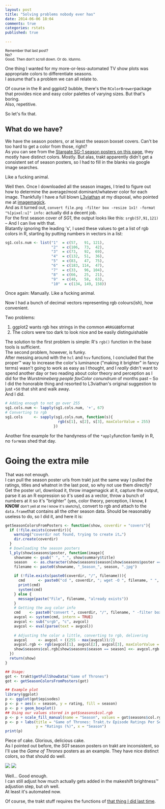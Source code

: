 ```yaml
---
layout: post
title: "Solving problems nobody ever has"
date: 2014-06-06 18:04
comments: true
categories: rstats
published: true
   
---
```

<small>Remember that last post?  
No?  
Good. Then don't scroll down. Or do. Idunno.</small> 

One thing I wanted for my more-or-less-automated TV show plots was appropriate colors to differentiate seasons.  
I assume that's a problem we can all relate to.
<!-- more -->

Of course in the R and ggplot2 bubble, there's the `RColorBrewer`package that provides nice and easy color palettes of varying sizes. But that's boring.  
Also, repetitive.  

So let's fix that.

## What do we have?
We have the season posters, or at least the season boxset covers. Can't be too hard to get a color from those, right?  
As you can see from the [Stargate SG-1 season posters on this page](http://trakt.tv/show/stargate-sg1), they mostly have distinct colors. Mostly. But alas, trakt apparently didn't get a consistent set of season posters, so I had to fill in the blanks via google image searches.  

Like a fucking animal.

Well then. Once I downloaded all the season images, I tried to figure out how to determine the average/most dominant/whatever color for each image. Thankfully I have a full blown [L3viathan](https://twitter.com/l3viathan2142) at my disposal, who pointed me at [imagemagick](http://imagemagick.org).  
And as it turned out, `convert file.png -filter box -resize 1x1! -format "%[pixel:u]" info:` actually did a decent job.  
For the first season cover of *SG1*, the output looks like this: `srgb(57,91,121)` – And I can live with that.  
Blatantly ignoring the leading 's', I used these values to get a list of rgb colors in R, starting by putting numbers in vectors in a list:

```r Collecting values
sg1.cols.num <- list("1"  = c(57,   91, 121),
                     "2"  = c(106,  73,  42),
                     "3"  = c(73,   92,  69),
                     "4"  = c(132,  51,  36),
                     "5"  = c(83,   47,  75),
                     "6"  = c(183, 114,  47),
                     "7"  = c(33,   96, 104),
                     "8"  = c(66,   25,  21),
                     "9"  = c(40,   58,  63),
                     "10"  = c(134, 149, 158))
```

Once again: Manually. Like a fucking animal.

Now I had a bunch of decimal vectors representing rgb colours(ish), how convenient.  

Two problems:  
1. ggplot2 wants rgb hex strings in the common `#RRGGBB`format  
2. The colors were too dark to look nice and be easily distinguishable

The solution to the first problem is simple: R's `rgb()` function in the base tools is sufficient.  
The second problem, however, is funky.  
After messing around with the `hcl` and `hsv` functions, I concluded that the proper™ way to increase the color's luminance ("making it brighter" in fancy terms) wasn't going to work as easy as I thought, and I *really* didn't want to spend another day or two reading about color theory and perception as I did for the *Wurstmineberg people favColor conundrum* of months past – So I did the honorable thing and resorted to L3viathan's original suggestion to just `+50` that shit and walk away.  
And I did.

```r At least it works, right?
# Adding enough to not go over 255
sg1.cols.num <- lapply(sg1.cols.num, '+', 67) 
# Converting to rgb
sg1.cols     <- sapply(sg1.cols.num, function(s){
                        rgb(s[1], s[2], s[3], maxColorValue = 255)
                      })
```

Another fine example for the handyness of the `*apply`function family in R, no `for`was shed that day.

# Going the extra mile

That was not enough.  
I can pull the season poster urls from trakt just the same way I pulled the ratings, titles and whatnot in the last post, so why not use them directly?  
Get the poster url, download it, throw imagemagick at it, capture the output, parse it as an R expression so it's used as a vector, throw a bunch of numbers at it so it's "brighter" (yes, color theory, perception, I know, **I KNOW**  <small>don't yell at me I know it's sketchy</small>), convert to rgb and attach to the `data.frame`that contains all the other season data. Should be reasonably useless to do, so I did it, and here it is:  

```r Society will thank me
getSeasonColorsFromPosters <- function(show, coverdir = "covers"){
  if (!file.exists(coverdir)){
    warning("coverdir not found, trying to create it…")
    dir.create(coverdir)
  }
  # Downloading the season posters
  l_ply(show$seasons$poster, function(image){
    showname <- gsub(" ", "_", show$summary$title)
    season   <- as.character(show$seasons$season[show$seasons$poster == image])
    filename <- paste0(showname, "_Season_", season, ".jpg")
    
    if (!file.exists(paste0(coverdir, "/", filename))){
      cmd      <- paste0("cd ", coverdir, "; wget -O ", filename, " ", image)
      print(cmd)
      system(cmd)
    } else {
      message(paste("File", filename, "already exists"))
    }
    # Getting the avg color info
    cmd    <- paste0("convert ", coverdir, "/", filename, " -filter box -resize 1x1! -format '%[pixel:u]' info:")
    avgcol <- system(cmd, intern = TRUE)
    avgcol <- sub("srgb", "c", avgcol)
    avgcol <- eval(parse(text = avgcol))
    
    # Adjusting the color a little, converting to rgb, delivering
    avgcol     <- avgcol + ((255 - max(avgcol))/2)
    avgcol.rgb <- rgb(avgcol[1], avgcol[2], avgcol[3], maxColorValue = 255)
    show$seasons$col.rgb[show$seasons$season == season] <<- avgcol.rgb
  })
  return(show)
}

## Usage: 
got <- trakt$getFullShowData("Game of Thrones")
got <- getSeasonColorsFromPosters(got)

## Example plot
library(ggplot)
p <- ggplot(got$episodes)
p <- p + aes(x = season, y = rating, fill = season)
p <- p + geom_boxplot()
## Using our values stored in got$seasons$col.rgb
p <- p + scale_fill_manual(name = "Season", values = got$seasons$col.rgb)
p <- p + labs(title = "Game of Thrones: Trakt.tv Episode Ratings Per Season",
              y = "Ratings (%)", x = "Season")
print(p)
```

Piece of cake. Glorious, delicious cake.  
As I pointed out before, the *SG1* season posters on trakt are inconsistent, so I'll use the *Game of Thrones* posters as an example. They have nice distinct colors, so that should do well.

![](http://dump.quantenbrot.de/x6CJDvXL2PQ5kQrypbbuHr0.png)
![](http://stuff.wurstmannberg.de/tRakt/GoT_seasons_ratings_boxplots.png)

Well… Good enough.  
I can still adjust how much actually gets added in the makeshift brightness™ adjustion step, but oh well.  
At least it's automated now.  

Of course, the trakt stuff requires the functions of [that thing I did last time](https://github.com/jemus42/tRakt).



